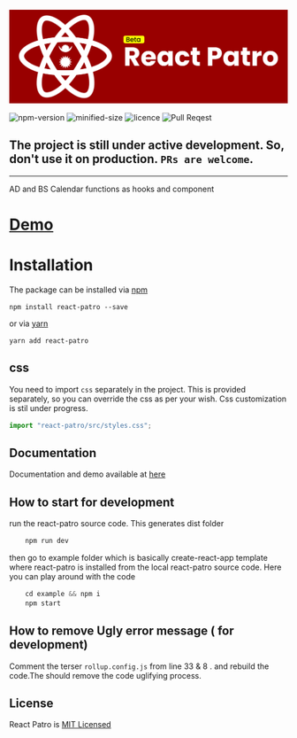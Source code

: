 ![repo-logo](media/img/repo-beta.svg "react-patro")

![npm-version](https://img.shields.io/npm/v/react-patro) ![minified-size](https://img.shields.io/bundlephobia/min/react-patro) ![licence](https://img.shields.io/npm/l/react-patro) ![Pull Reqest](https://img.shields.io/badge/PRs-Welcome-blue)

## The project is still under active development. So, don't use it on production. `PRs are welcome`.

---

AD and BS Calendar functions as hooks and component

# [Demo](https://ad-bs-datepicker.firebaseapp.com/)

# Installation

The package can be installed via [npm](https://github.com/npm/cli)

```cli
npm install react-patro --save
```

or via [yarn](https://github.com/yarnpkg/yarn)

```cli
yarn add react-patro
```

## css

You need to import `css` separately in the project. This is provided separately, so you can override the css as per your wish. Css customization is stil under progress.

```jsx
import "react-patro/src/styles.css";
```

## Documentation

Documentation and demo available at [here](https://react-patro.netlify.app/)

## How to start for development

run the react-patro source code. This generates dist folder

```javascript
    npm run dev

```

then go to example folder which is basically create-react-app template where react-patro is installed from the local react-patro source code. Here you can play around with the code

```javascript
    cd example && npm i
    npm start
```

## How to remove Ugly error message ( for development)

Comment the terser `rollup.config.js` from line 33 & 8 . and rebuild the code.The should remove the code uglifying process.

## License

React Patro is [MIT Licensed](LICENSE)

